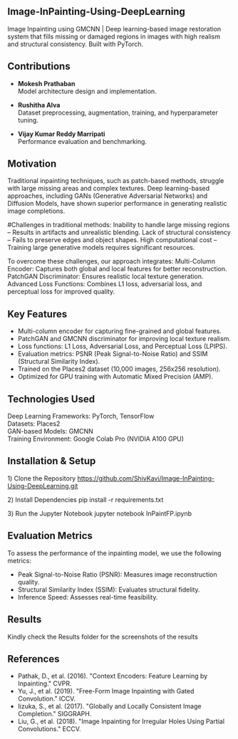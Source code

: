 ## Image-InPainting-Using-DeepLearning
Image Inpainting using GMCNN | Deep learning-based image restoration system that fills missing or damaged regions in images with high realism and structural consistency. Built with PyTorch.

## Contributions

- **Mokesh Prathaban**  
  Model architecture design and implementation.

- **Rushitha Alva**  
  Dataset preprocessing, augmentation, training, and hyperparameter tuning.

- **Vijay Kumar Reddy Marripati**  
  Performance evaluation and benchmarking.


## Motivation
Traditional inpainting techniques, such as patch-based methods, struggle with large missing areas and complex textures. Deep learning-based approaches, including GANs (Generative Adversarial Networks) and Diffusion Models, have shown superior performance in generating realistic image completions.

#Challenges in traditional methods:
Inability to handle large missing regions – Results in artifacts and unrealistic blending.
Lack of structural consistency – Fails to preserve edges and object shapes.
High computational cost – Training large generative models requires significant resources.

To overcome these challenges, our approach integrates:
Multi-Column Encoder: Captures both global and local features for better reconstruction.
PatchGAN Discriminator: Ensures realistic local texture generation.
Advanced Loss Functions: Combines L1 loss, adversarial loss, and perceptual loss for improved quality.

## Key Features
- Multi-column encoder for capturing fine-grained and global features.
- PatchGAN and GMCNN discriminator for improving local texture realism.
- Loss functions: L1 Loss, Adversarial Loss, and Perceptual Loss (LPIPS).
- Evaluation metrics: PSNR (Peak Signal-to-Noise Ratio) and SSIM (Structural Similarity Index).
- Trained on the Places2 dataset (10,000 images, 256x256 resolution).
- Optimized for GPU training with Automatic Mixed Precision (AMP).

## Technologies Used
Deep Learning Frameworks: PyTorch, TensorFlow  
Datasets: Places2  
GAN-based Models: GMCNN  
Training Environment: Google Colab Pro (NVIDIA A100 GPU)

## Installation & Setup

1️) Clone the Repository
https://github.com/ShivKavi/Image-InPainting-Using-DeepLearning.git

2️) Install Dependencies
pip install -r requirements.txt

3️) Run the Jupyter Notebook
jupyter notebook InPaintFP.ipynb

## Evaluation Metrics

To assess the performance of the inpainting model, we use the following metrics:
- Peak Signal-to-Noise Ratio (PSNR): Measures image reconstruction quality.
- Structural Similarity Index (SSIM): Evaluates structural fidelity.
- Inference Speed: Assesses real-time feasibility.

## Results
Kindly check the Results folder for the screenshots of the results

## References
- Pathak, D., et al. (2016). "Context Encoders: Feature Learning by Inpainting." CVPR.  
- Yu, J., et al. (2019). "Free-Form Image Inpainting with Gated Convolution." ICCV.  
- Iizuka, S., et al. (2017). "Globally and Locally Consistent Image Completion." SIGGRAPH.  
- Liu, G., et al. (2018). "Image Inpainting for Irregular Holes Using Partial Convolutions." ECCV.

